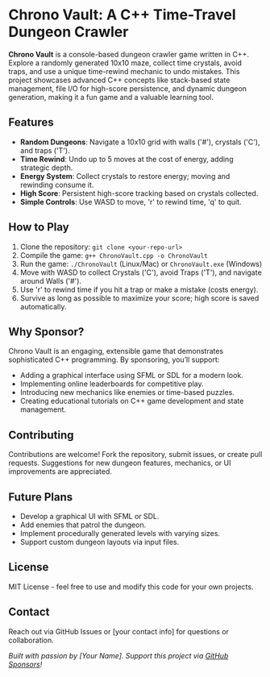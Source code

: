 # Chrono Vault: A C++ Time-Travel Dungeon Crawler

**Chrono Vault** is a console-based dungeon crawler game written in C++. Explore a randomly generated 10x10 maze, collect time crystals, avoid traps, and use a unique time-rewind mechanic to undo mistakes. This project showcases advanced C++ concepts like stack-based state management, file I/O for high-score persistence, and dynamic dungeon generation, making it a fun game and a valuable learning tool.

## Features
- **Random Dungeons**: Navigate a 10x10 grid with walls ('#'), crystals ('C'), and traps ('T').
- **Time Rewind**: Undo up to 5 moves at the cost of energy, adding strategic depth.
- **Energy System**: Collect crystals to restore energy; moving and rewinding consume it.
- **High Score**: Persistent high-score tracking based on crystals collected.
- **Simple Controls**: Use WASD to move, 'r' to rewind time, 'q' to quit.

## How to Play
1. Clone the repository: `git clone <your-repo-url>`
2. Compile the game: `g++ ChronoVault.cpp -o ChronoVault`
3. Run the game: `./ChronoVault` (Linux/Mac) or `ChronoVault.exe` (Windows)
4. Move with WASD to collect Crystals ('C'), avoid Traps ('T'), and navigate around Walls ('#').
5. Use 'r' to rewind time if you hit a trap or make a mistake (costs energy).
6. Survive as long as possible to maximize your score; high score is saved automatically.

## Why Sponsor?
Chrono Vault is an engaging, extensible game that demonstrates sophisticated C++ programming. By sponsoring, you’ll support:
- Adding a graphical interface using SFML or SDL for a modern look.
- Implementing online leaderboards for competitive play.
- Introducing new mechanics like enemies or time-based puzzles.
- Creating educational tutorials on C++ game development and state management.

## Contributing
Contributions are welcome! Fork the repository, submit issues, or create pull requests. Suggestions for new dungeon features, mechanics, or UI improvements are appreciated.

## Future Plans
- Develop a graphical UI with SFML or SDL.
- Add enemies that patrol the dungeon.
- Implement procedurally generated levels with varying sizes.
- Support custom dungeon layouts via input files.

## License
MIT License - feel free to use and modify this code for your own projects.

## Contact
Reach out via GitHub Issues or [your contact info] for questions or collaboration.

*Built with passion by [Your Name]. Support this project via [GitHub Sponsors](#)!*